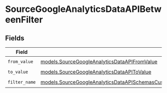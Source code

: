 # SourceGoogleAnalyticsDataAPIBetweenFilter


## Fields

| Field                                                                                                                                                                                                                  | Type                                                                                                                                                                                                                   | Required                                                                                                                                                                                                               | Description                                                                                                                                                                                                            |
| ---------------------------------------------------------------------------------------------------------------------------------------------------------------------------------------------------------------------- | ---------------------------------------------------------------------------------------------------------------------------------------------------------------------------------------------------------------------- | ---------------------------------------------------------------------------------------------------------------------------------------------------------------------------------------------------------------------- | ---------------------------------------------------------------------------------------------------------------------------------------------------------------------------------------------------------------------- |
| `from_value`                                                                                                                                                                                                           | [models.SourceGoogleAnalyticsDataAPIFromValue](../models/sourcegoogleanalyticsdataapifromvalue.md)                                                                                                                     | :heavy_check_mark:                                                                                                                                                                                                     | N/A                                                                                                                                                                                                                    |
| `to_value`                                                                                                                                                                                                             | [models.SourceGoogleAnalyticsDataAPIToValue](../models/sourcegoogleanalyticsdataapitovalue.md)                                                                                                                         | :heavy_check_mark:                                                                                                                                                                                                     | N/A                                                                                                                                                                                                                    |
| `filter_name`                                                                                                                                                                                                          | [models.SourceGoogleAnalyticsDataAPISchemasCustomReportsArrayMetricFilterMetricsFilter4FilterFilterName](../models/sourcegoogleanalyticsdataapischemascustomreportsarraymetricfiltermetricsfilter4filterfiltername.md) | :heavy_check_mark:                                                                                                                                                                                                     | N/A                                                                                                                                                                                                                    |